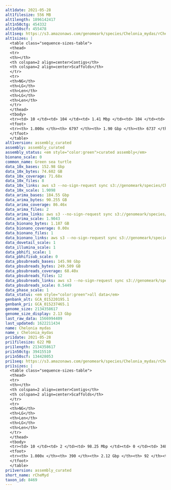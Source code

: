 ```yaml
---
alt1date: 2021-05-28
alt1filesize: 556 MB
alt1length: 1896142417
alt1n50ctg: 454332
alt1n50scf: 455478
alt1seq: https://s3.amazonaws.com/genomeark/species/Chelonia_mydas/rCheMyd1/assembly_curated/rCheMyd1.alt.cur.20210528.fasta.gz
alt1sizes: |
  <table class="sequence-sizes-table">
  <thead>
  <tr>
  <th></th>
  <th colspan=2 align=center>Contigs</th>
  <th colspan=2 align=center>Scaffolds</th>
  </tr>
  <tr>
  <th>NG</th>
  <th>LG</th>
  <th>Len</th>
  <th>LG</th>
  <th>Len</th>
  </tr>
  </thead>
  <tbody>
  <tr><td> 10 </td><td> 104 </td><td> 1.41 Mbp </td><td> 104 </td><td> 1.41 Mbp </td></tr>  <tr><td> 20 </td><td> 265 </td><td> 1.00 Mbp </td><td> 265 </td><td> 1.00 Mbp </td></tr>  <tr><td> 30 </td><td> 483 </td><td> 0.77 Mbp </td><td> 482 </td><td> 0.77 Mbp </td></tr>  <tr><td> 40 </td><td> 766 </td><td> 0.59 Mbp </td><td> 765 </td><td> 0.59 Mbp </td></tr>  <tr style="background-color:#cccccc;"><td> 50 </td><td> 1133 </td><td> 0.45 Mbp </td><td> 1131 </td><td> 0.46 Mbp </td></tr>  <tr><td> 60 </td><td> 1612 </td><td> 0.35 Mbp </td><td> 1608 </td><td> 0.35 Mbp </td></tr>  <tr><td> 70 </td><td> 2261 </td><td> 0.25 Mbp </td><td> 2254 </td><td> 0.25 Mbp </td></tr>  <tr><td> 80 </td><td> 3157 </td><td> 0.18 Mbp </td><td> 3144 </td><td> 0.18 Mbp </td></tr>  <tr><td> 90 </td><td> 4412 </td><td> 0.13 Mbp </td><td> 4387 </td><td> 0.13 Mbp </td></tr>  <tr><td> 100 </td><td> 6796 </td><td> 220  bp </td><td> 6736 </td><td> 220  bp </td></tr>  </tbody>
  <tfoot>
  <tr><th> 1.000x </th><th> 6797 </th><th> 1.90 Gbp </th><th> 6737 </th><th> 1.90 Gbp </th></tr>
  </tfoot>
  </table>
alt1version: assembly_curated
assembly: assembly_curated
assembly_status: <em style="color:green">curated assembly</em>
bionano_scale: 0
common_name: Green sea turtle
data_10x_bases: 152.98 Gbp
data_10x_bytes: 74.602 GB
data_10x_coverage: 71.68x
data_10x_files: 8
data_10x_links: aws s3 --no-sign-request sync s3://genomeark/species/Chelonia_mydas/rCheMyd1/genomic_data/10x/ .<br>
data_10x_scale: 1.9098
data_arima_bases: 184.55 Gbp
data_arima_bytes: 90.255 GB
data_arima_coverage: 86.46x
data_arima_files: 2
data_arima_links: aws s3 --no-sign-request sync s3://genomeark/species/Chelonia_mydas/rCheMyd1/genomic_data/arima/ .<br>
data_arima_scale: 1.9043
data_bionano_bytes: 1.187 GB
data_bionano_coverage: 0.00x
data_bionano_files: 1
data_bionano_links: aws s3 --no-sign-request sync s3://genomeark/species/Chelonia_mydas/rCheMyd1/genomic_data/bionano/ .<br>
data_dovetail_scale: 1
data_illumina_scale: 1
data_pbhifi_scale: 1
data_pbhifisub_scale: 0
data_pbsubreads_bases: 145.98 Gbp
data_pbsubreads_bytes: 249.509 GB
data_pbsubreads_coverage: 68.40x
data_pbsubreads_files: 12
data_pbsubreads_links: aws s3 --no-sign-request sync s3://genomeark/species/Chelonia_mydas/rCheMyd1/genomic_data/pacbio/ . --exclude "*ccs*bam*"<br>
data_pbsubreads_scale: 0.5449
data_phase_scale: 1
data_status: <em style="color:green">all data</em>
genbank_alt: GCA_015220195.1
genbank_pri: GCA_015237465.1
genome_size: 2134358617
genome_size_display: 2.13 Gbp
last_raw_data: 1566994409
last_updated: 1622211434
name: Chelonia mydas
name_: Chelonia_mydas
pri1date: 2021-05-28
pri1filesize: 622 MB
pri1length: 2134358617
pri1n50ctg: 39415510
pri1n50scf: 134428053
pri1seq: https://s3.amazonaws.com/genomeark/species/Chelonia_mydas/rCheMyd1/assembly_curated/rCheMyd1.pri.cur.20210528.fasta.gz
pri1sizes: |
  <table class="sequence-sizes-table">
  <thead>
  <tr>
  <th></th>
  <th colspan=2 align=center>Contigs</th>
  <th colspan=2 align=center>Scaffolds</th>
  </tr>
  <tr>
  <th>NG</th>
  <th>LG</th>
  <th>Len</th>
  <th>LG</th>
  <th>Len</th>
  </tr>
  </thead>
  <tbody>
  <tr><td> 10 </td><td> 2 </td><td> 98.25 Mbp </td><td> 0 </td><td> 348.27 Mbp </td></tr>  <tr><td> 20 </td><td> 4 </td><td> 79.44 Mbp </td><td> 1 </td><td> 262.51 Mbp </td></tr>  <tr><td> 30 </td><td> 7 </td><td> 62.58 Mbp </td><td> 2 </td><td> 204.12 Mbp </td></tr>  <tr><td> 40 </td><td> 11 </td><td> 45.40 Mbp </td><td> 3 </td><td> 142.32 Mbp </td></tr>  <tr style="background-color:#cccccc;"><td> 50 </td><td> 16 </td><td style="background-color:#88ff88;"> 39.42 Mbp </td><td> 4 </td><td style="background-color:#88ff88;"> 134.43 Mbp </td></tr>  <tr><td> 60 </td><td> 22 </td><td> 33.72 Mbp </td><td> 6 </td><td> 123.87 Mbp </td></tr>  <tr><td> 70 </td><td> 29 </td><td> 26.64 Mbp </td><td> 8 </td><td> 101.62 Mbp </td></tr>  <tr><td> 80 </td><td> 39 </td><td> 17.72 Mbp </td><td> 10 </td><td> 79.52 Mbp </td></tr>  <tr><td> 90 </td><td> 55 </td><td> 8.65 Mbp </td><td> 16 </td><td> 25.20 Mbp </td></tr>  <tr><td> 100 </td><td> 389 </td><td> 71  bp </td><td> 91 </td><td> 3.06 Kbp </td></tr>  </tbody>
  <tfoot>
  <tr><th> 1.000x </th><th> 390 </th><th> 2.12 Gbp </th><th> 92 </th><th> 2.13 Gbp </th></tr>
  </tfoot>
  </table>
pri1version: assembly_curated
short_name: rCheMyd
taxon_id: 8469
---
```

